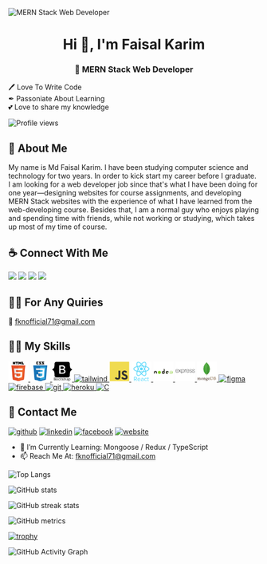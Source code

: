 ![MERN Stack Web Developer](https://media-exp1.licdn.com/dms/image/D5616AQGBpHo3poGEtw/profile-displaybackgroundimage-shrink_350_1400/0/1662889353511?e=1668643200&v=beta&t=qNoVLTuq6-WGbDeFXamHdBpMQ0OYei86BJmZJTQbsy8)
<h1 align="center">Hi 👋, I'm Faisal Karim</h1>
<h3 align="center">👑 MERN Stack Web Developer</h3>

🖊️ Love To Write Code <br>
✒  Passoniate About Learning <br>
💕 Love to share my knowledge </p> 

![Profile views](https://gpvc.arturio.dev/faisalkn-71)

## 🤵 About Me
My name is Md Faisal Karim. I have been studying computer science and technology for two years. In order to kick start my career before I graduate. I am looking for a web developer job since that's what I have been doing for one year—designing websites for course assignments, and developing MERN Stack websites with the experience of what I have learned from the web-developing course. Besides that, I am a normal guy who enjoys playing and spending time with friends, while not working or studying, which takes up most of my time of course.

<div align="left">
<h2>☕ Connect With Me</h2>
<a target="_blank"href="https://www.linkedin.com/in/faisalkn71/"><img src="https://img.shields.io/badge/linkedin-%230077B5.svg?style=for-the-badge&logo=linkedin&logoColor=white" /><a/>
<a target="_blank"href="https://wa.me/8801882847658"><img src="https://img.shields.io/badge/WhatsApp-25D366?style=for-the-badge&logo=whatsapp&logoColor=white" /><a/>
<a target="_blank"href="https://www.facebook.com/profile.php?id=100060664076721"><img src="https://img.shields.io/badge/Facebook-%231877F2.svg?style=for-the-badge&logo=Facebook&logoColor=white" /><a/>
<a target="_blank"href="mailto:fknofficial71@gmail.com"><img src="https://img.shields.io/badge/Gmail-D14836?style=for-the-badge&logo=gmail&logoColor=white" /><a/>
<div/>

## 💁‍♂️ For Any Quiries 
📧 fknofficial71@gmail.com

## 👨‍💻 My Skills
<p align="left"> <a href="https://www.w3.org/html/" target="_blank" rel="noreferrer"> <img src="https://raw.githubusercontent.com/devicons/devicon/master/icons/html5/html5-original-wordmark.svg" alt="html5" width="40" height="40"/> </a> <a href="https://www.w3schools.com/css/" target="_blank" rel="noreferrer"> <img src="https://raw.githubusercontent.com/devicons/devicon/master/icons/css3/css3-original-wordmark.svg" alt="css3" width="40" height="40"/> </a> <a href="https://getbootstrap.com" target="_blank" rel="noreferrer"> <img src="https://raw.githubusercontent.com/devicons/devicon/master/icons/bootstrap/bootstrap-plain-wordmark.svg" alt="bootstrap" width="40" height="40"/> </a> <a href="https://tailwindcss.com/" target="_blank" rel="noreferrer"> <img src="https://www.vectorlogo.zone/logos/tailwindcss/tailwindcss-icon.svg" alt="tailwind" width="40" height="40"/> </a> <a href="https://developer.mozilla.org/en-US/docs/Web/JavaScript" target="_blank" rel="noreferrer"> <img src="https://raw.githubusercontent.com/devicons/devicon/master/icons/javascript/javascript-original.svg" alt="javascript" width="40" height="40"/> </a> <a href="https://reactjs.org/" target="_blank" rel="noreferrer"> <img src="https://raw.githubusercontent.com/devicons/devicon/master/icons/react/react-original-wordmark.svg" alt="react" width="40" height="40"/> <a href="https://nodejs.org" target="_blank" rel="noreferrer"> <img src="https://raw.githubusercontent.com/devicons/devicon/master/icons/nodejs/nodejs-original-wordmark.svg" alt="nodejs" width="40" height="40"/> </a> <a href="https://expressjs.com" target="_blank" rel="noreferrer"> <img src="https://raw.githubusercontent.com/devicons/devicon/master/icons/express/express-original-wordmark.svg" alt="express" width="40" height="40"/> </a> </a> <a href="https://www.mongodb.com/" target="_blank" rel="noreferrer"> <img src="https://raw.githubusercontent.com/devicons/devicon/master/icons/mongodb/mongodb-original-wordmark.svg" alt="mongodb" width="40" height="40"/> </a> <a href="https://www.figma.com/" target="_blank" rel="noreferrer"> <img src="https://www.vectorlogo.zone/logos/figma/figma-icon.svg" alt="figma" width="40" height="40"/> </a> <a href="https://firebase.google.com/" target="_blank" rel="noreferrer"> <img src="https://www.vectorlogo.zone/logos/firebase/firebase-icon.svg" alt="firebase" width="40" height="40"/> </a> <a href="https://git-scm.com/" target="_blank" rel="noreferrer"> <img src="https://www.vectorlogo.zone/logos/git-scm/git-scm-icon.svg" alt="git" width="40" height="40"/> </a> <a href="https://heroku.com" target="_blank" rel="noreferrer"> <img src="https://www.vectorlogo.zone/logos/heroku/heroku-icon.svg" alt="heroku" width="40" height="40"/> </a> <a href="" target="_blank" rel="noreferrer"> <img src="[https://www.vectorlogo.zone/logos/heroku/heroku-icon.svg](https://icons8.com/icon/40670/c-programming)" alt="C" width="40" height="40"/> </a>  
</p>

## 📶 Contact Me
[<img src='https://cdn.jsdelivr.net/npm/simple-icons@3.0.1/icons/github.svg' alt='github' height='40'>](https://github.com/faisalkn-71)  [<img src='https://cdn.jsdelivr.net/npm/simple-icons@3.0.1/icons/linkedin.svg' alt='linkedin' height='40'>](https://www.linkedin.com/in/faisalkn71/)  [<img src='https://cdn.jsdelivr.net/npm/simple-icons@3.0.1/icons/facebook.svg' alt='facebook' height='40'>](https://www.facebook.com/profile.php?id=100060664076721)  [<img src='https://cdn.jsdelivr.net/npm/simple-icons@3.0.1/icons/icloud.svg' alt='website' height='40'>](https://faisalkarim71.netlify.app/)  

- 🌱 I’m Currently Learning: Mongoose / Redux / TypeScript 
- 📫 Reach Me At:  fknofficial71@gmail.com

![Top Langs](https://github-readme-stats.vercel.app/api/top-langs/?username=faisalkn-71&layout=compact)

![GitHub stats](https://github-readme-stats.vercel.app/api?username=faisalkn-71&show_icons=true)  

![GitHub streak stats](https://github-readme-streak-stats.herokuapp.com/?user=faisalkn-71) 

![GitHub metrics](https://metrics.lecoq.io/faisalkn-71)  

[![trophy](https://github-profile-trophy.vercel.app/?username=faisalkn-71)](https://github.com/ryo-ma/github-profile-trophy)

![GitHub Activity Graph](https://activity-graph.herokuapp.com/graph?username=faisalkn-71)  
